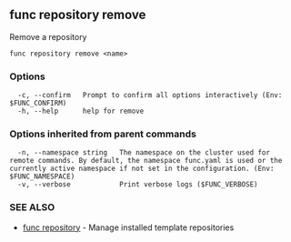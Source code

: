 ## func repository remove

Remove a repository

```
func repository remove <name>
```

### Options

```
  -c, --confirm   Prompt to confirm all options interactively (Env: $FUNC_CONFIRM)
  -h, --help      help for remove
```

### Options inherited from parent commands

```
  -n, --namespace string   The namespace on the cluster used for remote commands. By default, the namespace func.yaml is used or the currently active namespace if not set in the configuration. (Env: $FUNC_NAMESPACE)
  -v, --verbose            Print verbose logs ($FUNC_VERBOSE)
```

### SEE ALSO

* [func repository](func_repository.md)	 - Manage installed template repositories

